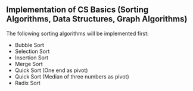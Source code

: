 ## Implementation of CS Basics (Sorting Algorithms, Data Structures, Graph Algorithms)
The following sorting algorithms will be implemented first:

* Bubble Sort
* Selection Sort
* Insertion Sort
* Merge Sort
* Quick Sort (One end as pivot)
* Quick Sort (Median of three numbers as pivot)
* Radix Sort
